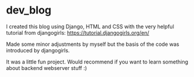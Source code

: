 # dev_blog

I created this blog using Django, HTML and CSS with the very helpful tutorial from djangogirls:
https://tutorial.djangogirls.org/en/

Made some minor adjustments by myself but the basis of the code was introduced by djangogirls. 

It was a little fun project. Would recommend if you want to learn something about backend webserver stuff :)


